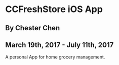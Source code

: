 # CCFreshStore iOS App

## By Chester Chen

## March 19th, 2017 - July 11th, 2017

A personal App for home grocery management.